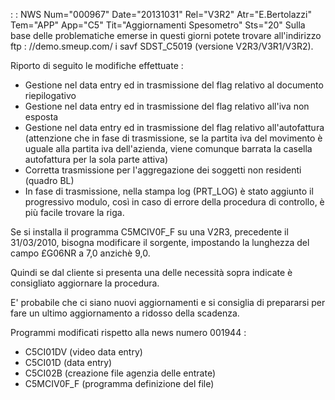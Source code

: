  :  : NWS Num="000967" Date="20131031" Rel="V3R2" Atr="E.Bertolazzi" Tem="APP" App="C5" Tit="Aggiornamenti Spesometro" Sts="20"
Sulla base delle problematiche emerse in questi giorni potete trovare all'indirizzo ftp : //demo.smeup.com/ i  savf SDST_C5019 (versione V2R3/V3R1/V3R2).

Riporto di seguito le modifiche effettuate : 
- Gestione nel data entry ed in trasmissione del flag relativo al documento riepilogativo
- Gestione nel data entry ed in trasmissione del flag relativo all'iva non esposta
- Gestione nel data entry ed in trasmissione del flag relativo all'autofattura
  (attenzione che in fase di trasmissione, se la partita iva del movimento è uguale alla    partita iva dell'azienda, viene comunque barrata la casella autofattura per la sola parte attiva)
- Corretta trasmissione per l'aggregazione dei soggetti non residenti (quadro BL)
- In fase di trasmissione, nella stampa log (PRT_LOG) è stato aggiunto il progressivo modulo, così
  in caso di errore della procedura di controllo, è più facile trovare la riga.

Se si installa il programma C5MCIV0F_F su una V2R3, precedente il 31/03/2010,  bisogna modificare il sorgente, impostando la lunghezza del campo £G06NR a 7,0 anzichè 9,0.

Quindi se dal cliente si presenta una delle necessità sopra indicate è consigliato aggiornare la procedura.

E' probabile che ci siano nuovi aggiornamenti e si consiglia di prepararsi per fare un ultimo aggiornamento a ridosso della scadenza.

 Programmi modificati rispetto alla news numero 001944 : 
 - C5CI01DV (video data entry)
 - C5CI01D  (data entry)
 - C5CI02B  (creazione file agenzia delle entrate)
 - C5MCIV0F_F (programma definizione del file)
